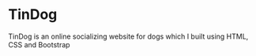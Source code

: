 # TinDog
TinDog is an online socializing website for dogs which I built using HTML, CSS and Bootstrap
